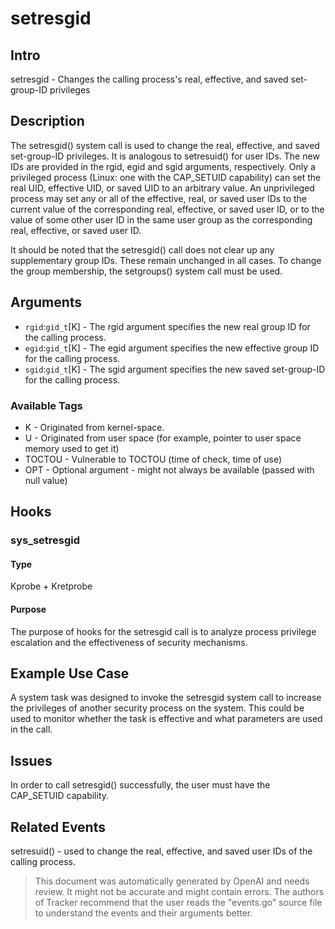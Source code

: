 
# setresgid

## Intro
setresgid - Changes the calling process's real, effective, and saved set-group-ID privileges

## Description
The setresgid() system call is used to change the real, effective, and saved set-group-ID privileges. It is analogous to setresuid() for user IDs. The new IDs are provided in the rgid, egid and sgid arguments, respectively. Only a privileged process (Linux: one with the CAP_SETUID capability) can set the real UID, effective UID, or saved UID to an arbitrary value. An unprivileged process may set any or all of the effective, real, or saved user IDs to the current value of the corresponding real, effective, or saved user ID, or to the value of some other user ID in the same user group as the corresponding real, effective, or saved user ID.

It should be noted that the setresgid() call does not clear up any supplementary group IDs. These remain unchanged in all cases. To change the group membership, the setgroups() system call must be used.

## Arguments
* `rgid`:`gid_t`[K] - The  rgid argument specifies the new real group ID for the calling process.
* `egid`:`gid_t`[K] - The  egid argument specifies the new effective group ID for the calling process.
* `sgid`:`gid_t`[K] - The  sgid argument specifies the new saved set-group-ID for the calling process.

### Available Tags
* K - Originated from kernel-space.
* U - Originated from user space (for example, pointer to user space memory used to get it)
* TOCTOU - Vulnerable to TOCTOU (time of check, time of use)
* OPT - Optional argument - might not always be available (passed with null value)

## Hooks
### sys_setresgid
#### Type
Kprobe + Kretprobe
#### Purpose
The purpose of hooks for the setresgid call is to analyze process privilege escalation and the effectiveness of security mechanisms.  

## Example Use Case
A system task was designed to invoke the setresgid system call to increase the privileges of another security process on the system. This could be used to monitor whether the task is effective and what parameters are used in the call.

## Issues
In order to call setresgid() successfully, the user must have the CAP_SETUID capability.

## Related Events
setresuid() - used to change the real, effective, and saved user IDs of the calling process.

> This document was automatically generated by OpenAI and needs review. It might
> not be accurate and might contain errors. The authors of Tracker recommend that
> the user reads the "events.go" source file to understand the events and their
> arguments better.
